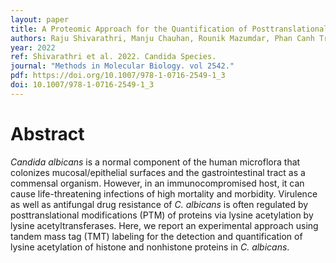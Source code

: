 ```yaml
---
layout: paper
title: A Proteomic Approach for the Quantification of Posttranslational Protein Lysine Acetylation in Candida albicans
authors: Raju Shivarathri, Manju Chauhan, Rounik Mazumdar, Phan Canh Trinh, Wolfgang Reiter, Markus Hartl, Karl Kuchler & Neeraj Chauhan  
year: 2022
ref: Shivarathri et al. 2022. Candida Species.
journal: "Methods in Molecular Biology. vol 2542."
pdf: https://doi.org/10.1007/978-1-0716-2549-1_3
doi: 10.1007/978-1-0716-2549-1_3
---
```


# Abstract

*Candida albicans* is a normal component of the human microflora that colonizes mucosal/epithelial surfaces and the gastrointestinal tract as a commensal organism. However, in an immunocompromised host, it can cause life-threatening infections of high mortality and morbidity. Virulence as well as antifungal drug resistance of *C. albicans* is often regulated by posttranslational modifications (PTM) of proteins via lysine acetylation by lysine acetyltransferases. Here, we report an experimental approach using tandem mass tag (TMT) labeling for the detection and quantification of lysine acetylation of histone and nonhistone proteins in *C. albicans*.
